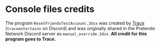 # Console files credits

The program `ResetFriendsTestAccount.3dsx` was created by [Trace](https://github.com/TraceEntertains) (`traceentertains`
on Discord) and was originally shared in the Pretendo Network Discord server as `manual_override.3dsx`. **All credit for
this program goes to Trace.**
